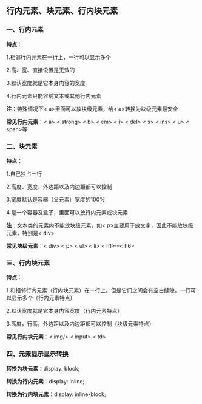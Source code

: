 ## 行内元素、块元素、行内块元素

### 一、行内元素

**特点**：

1.相邻行内元素在一行上，一行可以显示多个

2.高、宽、直接设置是无效的

3.默认宽度就是它本身内容的宽度

4.行内元素只能容纳文本或其他行内元素

**注**：特殊情况下< a>里面可以放块级元素，给< a>转换为块级元素最安全

**常见行内元素**：< a> < strong> < b> < em> < i> < del> < s> < ins> < u> < span>等

### 二、块元素

**特点**：

1.自己独占一行

2.高度、宽度、外边距以及内边距都可以控制

3.宽度默认是容器（父元素）宽度的100%

4.是一个容器及盒子，里面可以放行内元素或块元素

**注**：文本类的元素内不能放块级元素，如< p>主要用于放文字，因此不能放块级元素，特别是< div>

**常见块级元素**：< div> < p> < ul> < li> < h1>···< h6>

### 三、行内块元素

**特点**：

1.和相邻行内元素（行内块元素）在一行上。但是它们之间会有空白缝隙。一行可以显示多个（行内元素特点）

2.默认宽度就是它本身内容宽度（行内元素特点）

3.高度，行高，外边距以及内边距都可以控制（块级元素特点）

**常见行内块元素**：< img/> < input> < td>

### 四、元素显示显示转换

**转换为块元素**：display: block;

**转换为行内元素**：display: inline;

**转换为行内块元素**：display: inline-block;
